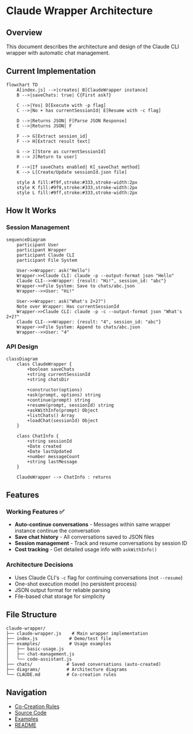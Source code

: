 # Claude Wrapper Architecture

## Overview
This document describes the architecture and design of the Claude CLI wrapper with automatic chat management.

## Current Implementation

```mermaid
flowchart TD
    A[index.js] -->|creates| B[ClaudeWrapper instance]
    B -->|saveChats: true| C{First ask?}
    
    C -->|Yes| D[Execute with -p flag]
    C -->|No + has currentSessionId| E[Resume with -c flag]
    
    D -->|Returns JSON| F[Parse JSON Response]
    E -->|Returns JSON| F
    
    F --> G[Extract session_id]
    F --> H[Extract result text]
    
    G --> I[Store as currentSessionId]
    H --> J[Return to user]
    
    F -->|If saveChats enabled| K[_saveChat method]
    K --> L[Create/Update sessionId.json file]
    
    style A fill:#f9f,stroke:#333,stroke-width:2px
    style K fill:#9f9,stroke:#333,stroke-width:2px
    style L fill:#9ff,stroke:#333,stroke-width:2px
```

## How It Works

### Session Management
```mermaid
sequenceDiagram
    participant User
    participant Wrapper
    participant Claude CLI
    participant File System
    
    User->>Wrapper: ask("Hello")
    Wrapper->>Claude CLI: claude -p --output-format json "Hello"
    Claude CLI-->>Wrapper: {result: "Hi!", session_id: "abc"}
    Wrapper->>File System: Save to chats/abc.json
    Wrapper-->>User: "Hi!"
    
    User->>Wrapper: ask("What's 2+2?")
    Note over Wrapper: Has currentSessionId
    Wrapper->>Claude CLI: claude -p -c --output-format json "What's 2+2?"
    Claude CLI-->>Wrapper: {result: "4", session_id: "abc"}
    Wrapper->>File System: Append to chats/abc.json
    Wrapper-->>User: "4"
```

### API Design

```mermaid
classDiagram
    class ClaudeWrapper {
        +boolean saveChats
        +string currentSessionId
        +string chatsDir
        
        +constructor(options)
        +ask(prompt, options) string
        +continue(prompt) string
        +resume(prompt, sessionId) string
        +askWithInfo(prompt) Object
        +listChats() Array
        +loadChat(sessionId) Object
    }
    
    class ChatInfo {
        +string sessionId
        +Date created
        +Date lastUpdated
        +number messageCount
        +string lastMessage
    }
    
    ClaudeWrapper --> ChatInfo : returns
```

## Features

### Working Features ✅
- **Auto-continue conversations** - Messages within same wrapper instance continue the conversation
- **Save chat history** - All conversations saved to JSON files
- **Session management** - Track and resume conversations by session ID
- **Cost tracking** - Get detailed usage info with `askWithInfo()`

### Architecture Decisions
- Uses Claude CLI's `-c` flag for continuing conversations (not `--resume`)
- One-shot execution model (no persistent process)
- JSON output format for reliable parsing
- File-based chat storage for simplicity

## File Structure

```
claude-wrapper/
├── claude-wrapper.js    # Main wrapper implementation
├── index.js            # Demo/test file
├── examples/           # Usage examples
│   ├── basic-usage.js
│   ├── chat-management.js
│   └── code-assistant.js
├── chats/             # Saved conversations (auto-created)
├── diagrams/          # Architecture diagrams
└── CLAUDE.md          # Co-creation rules
```

## Navigation

- [Co-Creation Rules](CLAUDE.md)
- [Source Code](claude-wrapper.js)
- [Examples](examples/)
- [README](README.md)